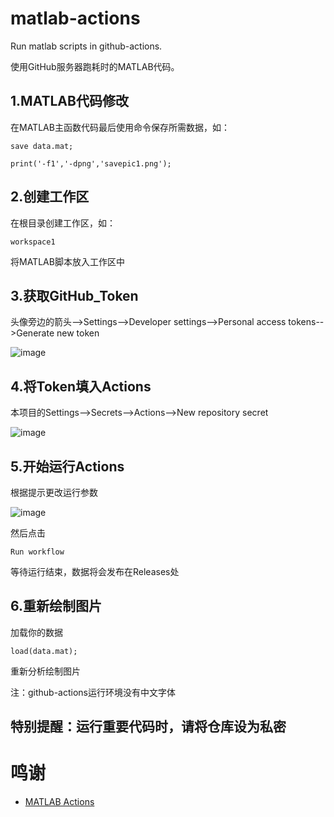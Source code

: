 # matlab-actions
Run matlab scripts in github-actions.

使用GitHub服务器跑耗时的MATLAB代码。

## 1.MATLAB代码修改
在MATLAB主函数代码最后使用命令保存所需数据，如：

    save data.mat;

    print('-f1','-dpng','savepic1.png'); 
## 2.创建工作区
在根目录创建工作区，如：

    workspace1

将MATLAB脚本放入工作区中

## 3.获取GitHub_Token
头像旁边的箭头-->Settings-->Developer settings-->Personal access tokens-->Generate new token

![image](https://user-images.githubusercontent.com/63141816/169046576-673bf3e9-3427-4096-a43e-d23917286188.png)

## 4.将Token填入Actions
本项目的Settings-->Secrets-->Actions-->New repository secret

![image](https://user-images.githubusercontent.com/63141816/169047991-cc90d5bd-2c66-45ce-9898-aba1acfc92a9.png)

## 5.开始运行Actions
根据提示更改运行参数

![image](https://user-images.githubusercontent.com/63141816/169052140-4cdcd486-19a2-4e55-9335-2a2f3d206d2a.png)

然后点击

    Run workflow

等待运行结束，数据将会发布在Releases处

## 6.重新绘制图片
加载你的数据

    load(data.mat);
    
重新分析绘制图片

注：github-actions运行环境没有中文字体

## 特别提醒：运行重要代码时，请将仓库设为私密

# 鸣谢
* [MATLAB Actions](https://github.com/matlab-actions)

